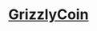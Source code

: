# [GrizzlyCoin](https://explorer.solana.com/address/7TKtNeFJ59bQdD99eDzFNMbidQk2BVcg897a6dZkQQN7?cluster=devnet)
